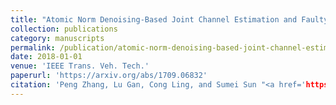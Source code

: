 ```yaml
---
title: "Atomic Norm Denoising-Based Joint Channel Estimation and Faulty Antenna Detection for Massive MIMO"
collection: publications
category: manuscripts
permalink: /publication/atomic-norm-denoising-based-joint-channel-estimation-and-faulty-antenna-detection-for-massive-mimo
date: 2018-01-01
venue: 'IEEE Trans. Veh. Tech.'
paperurl: 'https://arxiv.org/abs/1709.06832'
citation: 'Peng Zhang, Lu Gan, Cong Ling, and Sumei Sun "<a href='https://arxiv.org/abs/1709.06832'>Atomic Norm Denoising-Based Joint Channel Estimation and Faulty Antenna Detection for Massive MIMO</a>", IEEE Trans. Veh. Tech., vol. 67, pp. 1389-1403, Feb. 2018.'
---
```

